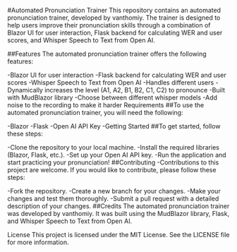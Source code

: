 #Automated Pronunciation Trainer
This repository contains an automated pronunciation trainer, developed by vanthomiy. The trainer is designed to help users improve their pronunciation skills through a combination of Blazor UI for user interaction, Flask backend for calculating WER and user scores, and Whisper Speech to Text from Open AI.

##Features
The automated pronunciation trainer offers the following features:

-Blazor UI for user interaction
-Flask backend for calculating WER and user scores
-Whisper Speech to Text from Open AI
-Handles different users
-Dynamically increases the level (A1, A2, B1, B2, C1, C2) to pronounce
-Built with MudBlazor library
-Choose between different whisper models
-Add noise to the recording to make it harder
Requirements
##To use the automated pronunciation trainer, you will need the following:

-Blazor
-Flask
-Open AI API Key
-Getting Started
##To get started, follow these steps:

-Clone the repository to your local machine.
-Install the required libraries (Blazor, Flask, etc.).
-Set up your Open AI API key.
-Run the application and start practicing your pronunciation!
##Contributing
-Contributions to this project are welcome. If you would like to contribute, please follow these steps:

-Fork the repository.
-Create a new branch for your changes.
-Make your changes and test them thoroughly.
-Submit a pull request with a detailed description of your changes.
##Credits
The automated pronunciation trainer was developed by vanthomiy. It was built using the MudBlazor library, Flask, and Whisper Speech to Text from Open AI.

License
This project is licensed under the MIT License. See the LICENSE file for more information.
